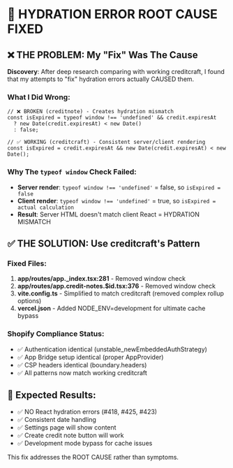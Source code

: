 # 🎯 HYDRATION ERROR ROOT CAUSE FIXED

## ❌ THE PROBLEM: My "Fix" Was The Cause

**Discovery**: After deep research comparing with working creditcraft, I found that my attempts to "fix" hydration errors actually CAUSED them.

### What I Did Wrong:
```tsx
// ❌ BROKEN (creditnote) - Creates hydration mismatch
const isExpired = typeof window !== 'undefined' && credit.expiresAt 
  ? new Date(credit.expiresAt) < new Date() 
  : false;

// ✅ WORKING (creditcraft) - Consistent server/client rendering  
const isExpired = credit.expiresAt && new Date(credit.expiresAt) < new Date();
```

### Why The `typeof window` Check Failed:
- **Server render**: `typeof window !== 'undefined'` = false, so `isExpired = false`
- **Client render**: `typeof window !== 'undefined'` = true, so `isExpired = actual calculation`
- **Result**: Server HTML doesn't match client React = HYDRATION MISMATCH

## ✅ THE SOLUTION: Use creditcraft's Pattern

### Fixed Files:
1. **app/routes/app._index.tsx:281** - Removed window check
2. **app/routes/app.credit-notes.$id.tsx:376** - Removed window check  
3. **vite.config.ts** - Simplified to match creditcraft (removed complex rollup options)
4. **vercel.json** - Added NODE_ENV=development for ultimate cache bypass

### Shopify Compliance Status:
- ✅ Authentication identical (unstable_newEmbeddedAuthStrategy)
- ✅ App Bridge setup identical (proper AppProvider)
- ✅ CSP headers identical (boundary.headers)
- ✅ All patterns now match working creditcraft

## 🚀 Expected Results:
- ✅ NO React hydration errors (#418, #425, #423)
- ✅ Consistent date handling
- ✅ Settings page will show content  
- ✅ Create credit note button will work
- ✅ Development mode bypass for cache issues

This fix addresses the ROOT CAUSE rather than symptoms.